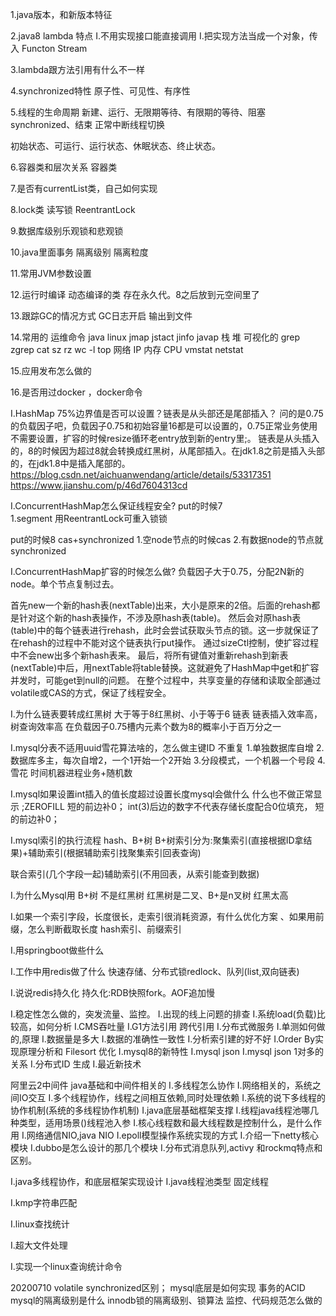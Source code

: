
1.java版本，和新版本特征


2.java8 lambda 特点
I.不用实现接口能直接调用
I.把实现方法当成一个对象，传入
Functon
Stream


3.lambda跟方法引用有什么不一样


4.synchronized特性
原子性、可见性、有序性

5.线程的生命周期
新建、运行、无限期等待、有限期的等待、阻塞synchronized、结束
正常中断线程切换

初始状态、可运行、运行状态、休眠状态、终止状态。

6.容器类和层次关系
容器类


7.是否有currentList类，自己如何实现


8.lock类 读写锁
ReentrantLock


9.数据库级别乐观锁和悲观锁

10.java里面事务 隔离级别  隔离粒度

11.常用JVM参数设置 


12.运行时编译 动态编译的类
存在永久代。8之后放到元空间里了

13.跟踪GC的情况方式
GC日志开启 输出到文件

14.常用的 运维命令 java linux
jmap jstact jinfo javap
栈 堆 可视化的 
grep zgrep cat sz rz
wc -l
top  网络 IP 内存 CPU
vmstat netstat

15.应用发布怎么做的


16.是否用过docker ，docker命令




I.HashMap 75%边界值是否可以设置？链表是从头部还是尾部插入？
问的是0.75的负载因子吧，负载因子0.75和初始容量16都是可以设置的，0.75正常业务使用不需要设置，扩容的时候resize循环老entry放到新的entry里;。
链表是从头插入的，8的时候因为超过8就会转换成红黑树，从尾部插入。在jdk1.8之前是插入头部的，在jdk1.8中是插入尾部的。
https://blog.csdn.net/aichuanwendang/article/details/53317351
https://www.jianshu.com/p/46d7604313cd



I.ConcurrentHashMap怎么保证线程安全? 
put的时候7  
1.segment 用ReentrantLock可重入锁锁


put的时候8 cas+synchronized 
1.空node节点的时候cas
2.有数据node的节点就synchronized



I.ConcurrentHashMap扩容的时候怎么做?
负载因子大于0.75，分配2N新的node。单个节点复制过去。

首先new一个新的hash表(nextTable)出来，大小是原来的2倍。后面的rehash都是针对这个新的hash表操作，不涉及原hash表(table)。
然后会对原hash表(table)中的每个链表进行rehash，此时会尝试获取头节点的锁。这一步就保证了在rehash的过程中不能对这个链表执行put操作。
通过sizeCtl控制，使扩容过程中不会new出多个新hash表来。
最后，将所有键值对重新rehash到新表(nextTable)中后，用nextTable将table替换。这就避免了HashMap中get和扩容并发时，可能get到null的问题。
在整个过程中，共享变量的存储和读取全部通过volatile或CAS的方式，保证了线程安全。



I.为什么链表要转成红黑树
大于等于8红黑树、小于等于6 链表
链表插入效率高，树查询效率高
在负载因子0.75槽内元素个数为8的概率小于百万分之一


I.mysql分表不适用uuid雪花算法啥的，怎么做主键ID 不重复
1.单独数据库自增
2.数据库多主，每次自增2，一个1开始一个2开始
3.分段模式，一个机器一个号段
4.雪花 时间机器进程业务+随机数





I.mysql如果设置int插入的值长度超过设置长度mysql会做什么
什么也不做正常显示 ;ZEROFILL 短的前边补0；
int(3)后边的数字不代表存储长度配合0位填充， 短的前边补0；



I.mysql索引的执行流程
hash、B+树
B+树索引分为:聚集索引(直接根据ID拿结果)+辅助索引(根据辅助索引找聚集索引回表查询)

联合索引(几个字段一起)辅助索引(不用回表，从索引能查到数据)




I.为什么Mysql用 B+树 不是红黑树
红黑树是二叉、B+是n叉树 红黑太高


I.如果一个索引字段，长度很长，走索引很消耗资源，有什么优化方案 、如果用前缀，怎么判断截取长度
hash索引、前缀索引

I.用springboot做些什么

I.工作中用redis做了什么
快速存储、分布式锁redlock、队列(list,双向链表)
 

I.说说redis持久化
持久化:RDB快照fork。AOF追加慢




I.稳定性怎么做的，突发流量、监控。
I.出现的线上问题的排查
I.系统load(负载)比较高，如何分析
I.CMS吞吐量
I.G1方法引用   跨代引用
I.分布式微服务
I.单测如何做的,原理
I.数据量是多大
I.数据的准确性一致性
I.分析索引建的好不好
I.Order By实现原理分析和 Filesort 优化
I.mysql8的新特性
I.mysql json
I.mysql json 1对多的关系
I.分布式ID 生成
I.最近新技术


阿里云2中间件
java基础和中间件相关的
I.多线程怎么协作
I.网络相关的，系统之间IO交互
I.多个线程协作，线程之间相互依赖,同时处理依赖
I.系统的说下多线程的协作机制(系统的多线程协作机制)
I.java底层基础框架支撑
I.线程java线程池哪几种类型，适用场景()线程池入参
I.核心线程数和最大线程数是控制什么，是什么作用
I.网络通信NIO,java NIO 
I.epoll模型操作系统实现的方式
I.介绍一下netty核心模块
I.dubbo是怎么设计的那几个模块
I.分布式消息队列,activy 和rockmq特点和区别。



I.java多线程协作，和底层框架实现设计
I.java线程池类型 固定线程




I.kmp字符串匹配

I.linux查找统计 


I.超大文件处理


I.实现一个linux查询统计命令


20200710
volatile synchronized区别；
mysql底层是如何实现 事务的ACID
mysql的隔离级别是什么
innodb锁的隔离级别、锁算法
监控、代码规范怎么做的


